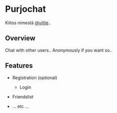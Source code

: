Purjochat
=========

Kiitos nimestä [@viltie][1]..

Overview
--------

Chat with other users.. Anonymously if you want so..

Features
--------

-   Registration (optional)

    -   Login

-   Friendslist

-   ... etc ...

[1]: <https://github.com/viltie>
